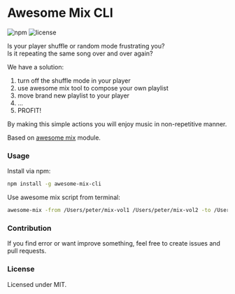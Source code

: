 # Awesome Mix CLI

![npm](https://img.shields.io/npm/v/awesome-mix-cli.svg)
![license](https://img.shields.io/badge/license-MIT-orange.svg)  
  
Is your player shuffle or random mode frustrating you?  
Is it repeating the same song over and over again?  
  
We have a solution:
1. turn off the shuffle mode in your player
2. use awesome mix tool to compose your own playlist
3. move brand new playlist to your player
4. ...
5. PROFIT!

By making this simple actions you will enjoy music in non-repetitive manner.  
  
Based on [awesome mix](https://github.com/accetone/awesome-mix) module.

### Usage

Install via npm:

```bash
npm install -g awesome-mix-cli
```

Use awesome mix script from terminal:

```bash
awesome-mix -from /Users/peter/mix-vol1 /Users/peter/mix-vol2 -to /Users/peter/awesome-mix
```

### Contribution

If you find error or want improve something, feel free to create issues and pull requests.

### License

Licensed under MIT.
